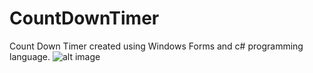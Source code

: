 # CountDownTimer
Count Down Timer created using Windows Forms and c# programming language.
![alt image]()
